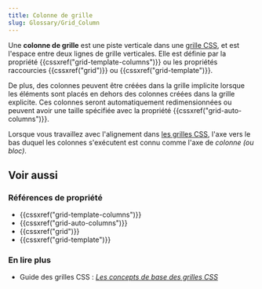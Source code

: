 ```yaml
---
title: Colonne de grille
slug: Glossary/Grid_Column
---
```


Une **colonne de grille** est une piste verticale dans une [grille CSS](/fr/docs/Web/CSS/CSS_Grid_Layout), et est l'espace entre deux lignes de grille verticales. Elle est définie par la propriété {{cssxref("grid-template-columns")}} ou les propriétés raccourcies {{cssxref("grid")}} ou {{cssxref("grid-template")}}.

De plus, des colonnes peuvent être créées dans la grille implicite lorsque les éléments sont placés en dehors des colonnes créées dans la grille explicite. Ces colonnes seront automatiquement redimensionnées ou peuvent avoir une taille spécifiée avec la propriété {{cssxref("grid-auto-columns")}}.

Lorsque vous travaillez avec l'alignement dans [les grilles CSS](/fr/docs/Web/CSS/CSS_Grid_Layout), l'axe vers le bas duquel les colonnes s'exécutent est connu comme l'axe de _colonne (ou bloc)_.

## Voir aussi

### Références de propriété

- {{cssxref("grid-template-columns")}}
- {{cssxref("grid-auto-columns")}}
- {{cssxref("grid")}}
- {{cssxref("grid-template")}}

### En lire plus

- Guide des grilles CSS : _[Les concepts de base des grilles CSS](/fr/docs/Web/CSS/CSS_Grid_Layout/Les_concepts_de_base)_
